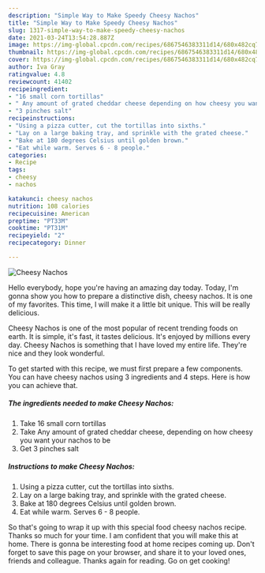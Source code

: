 ```yaml
---
description: "Simple Way to Make Speedy Cheesy Nachos"
title: "Simple Way to Make Speedy Cheesy Nachos"
slug: 1317-simple-way-to-make-speedy-cheesy-nachos
date: 2021-03-24T13:54:28.887Z
image: https://img-global.cpcdn.com/recipes/6867546383311d14/680x482cq70/cheesy-nachos-recipe-main-photo.jpg
thumbnail: https://img-global.cpcdn.com/recipes/6867546383311d14/680x482cq70/cheesy-nachos-recipe-main-photo.jpg
cover: https://img-global.cpcdn.com/recipes/6867546383311d14/680x482cq70/cheesy-nachos-recipe-main-photo.jpg
author: Iva Gray
ratingvalue: 4.8
reviewcount: 41402
recipeingredient:
- "16 small corn tortillas"
- " Any amount of grated cheddar cheese depending on how cheesy you want your nachos to be"
- "3 pinches salt"
recipeinstructions:
- "Using a pizza cutter, cut the tortillas into sixths."
- "Lay on a large baking tray, and sprinkle with the grated cheese."
- "Bake at 180 degrees Celsius until golden brown."
- "Eat while warm. Serves 6 - 8 people."
categories:
- Recipe
tags:
- cheesy
- nachos

katakunci: cheesy nachos 
nutrition: 108 calories
recipecuisine: American
preptime: "PT33M"
cooktime: "PT31M"
recipeyield: "2"
recipecategory: Dinner

---
```



![Cheesy Nachos](https://img-global.cpcdn.com/recipes/6867546383311d14/680x482cq70/cheesy-nachos-recipe-main-photo.jpg)

Hello everybody, hope you're having an amazing day today. Today, I'm gonna show you how to prepare a distinctive dish, cheesy nachos. It is one of my favorites. This time, I will make it a little bit unique. This will be really delicious.

Cheesy Nachos is one of the most popular of recent trending foods on earth. It is simple, it's fast, it tastes delicious. It's enjoyed by millions every day. Cheesy Nachos is something that I have loved my entire life. They're nice and they look wonderful.




To get started with this recipe, we must first prepare a few components. You can have cheesy nachos using 3 ingredients and 4 steps. Here is how you can achieve that.

<!--inarticleads1-->

##### The ingredients needed to make Cheesy Nachos:

1. Take 16 small corn tortillas
1. Take  Any amount of grated cheddar cheese, depending on how cheesy you want your nachos to be
1. Get 3 pinches salt




<!--inarticleads2-->

##### Instructions to make Cheesy Nachos:

1. Using a pizza cutter, cut the tortillas into sixths.
1. Lay on a large baking tray, and sprinkle with the grated cheese.
1. Bake at 180 degrees Celsius until golden brown.
1. Eat while warm. Serves 6 - 8 people.




So that's going to wrap it up with this special food cheesy nachos recipe. Thanks so much for your time. I am confident that you will make this at home. There is gonna be interesting food at home recipes coming up. Don't forget to save this page on your browser, and share it to your loved ones, friends and colleague. Thanks again for reading. Go on get cooking!
